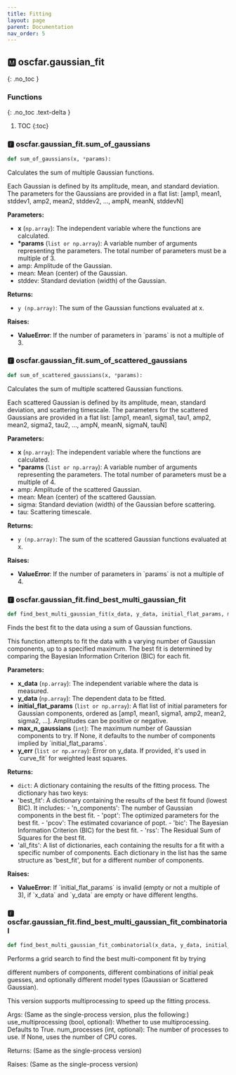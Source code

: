 ```yaml
---
title: Fitting
layout: page
parent: Documentation
nav_order: 5
---
```


<a name="oscfar-gaussian_fit"></a>

## 🅼 oscfar\.gaussian_fit
{: .no_toc }

### Functions
{: .no_toc .text-delta }

1. TOC
{:toc}

<a name="oscfar-gaussian_fit-sum_of_gaussians"></a>

### 🅵 oscfar\.gaussian_fit\.sum_of_gaussians

```python
def sum_of_gaussians(x, *params):
```

Calculates the sum of multiple Gaussian functions\.

Each Gaussian is defined by its amplitude, mean, and standard deviation\.
The parameters for the Gaussians are provided in a flat list:
\[amp1, mean1, stddev1, amp2, mean2, stddev2, \.\.\., ampN, meanN, stddevN\]

**Parameters:**

-   **x** (`np.array`): The independent variable where the functions are calculated\.
-   **\*params** (`list or np.array`): A variable number of arguments representing the parameters\.
    The total number of parameters must be a multiple of 3\.
-   amp: Amplitude of the Gaussian\.
-   mean: Mean \(center\) of the Gaussian\.
-   stddev: Standard deviation \(width\) of the Gaussian\.

**Returns:**

-   `y (np.array)`: The sum of the Gaussian functions evaluated at x\.

**Raises:**

-   **ValueError**: If the number of parameters in \`params\` is not a multiple of 3\.
    <a name="oscfar-gaussian_fit-sum_of_scattered_gaussians"></a>

### 🅵 oscfar\.gaussian_fit\.sum_of_scattered_gaussians

```python
def sum_of_scattered_gaussians(x, *params):
```

Calculates the sum of multiple scattered Gaussian functions\.

Each scattered Gaussian is defined by its amplitude, mean, standard deviation,
and scattering timescale\. The parameters for the scattered Gaussians are
provided in a flat list:
\[amp1, mean1, sigma1, tau1, amp2, mean2, sigma2, tau2, \.\.\., ampN, meanN, sigmaN, tauN\]

**Parameters:**

-   **x** (`np.array`): The independent variable where the functions are calculated\.
-   **\*params** (`list or np.array`): A variable number of arguments representing the parameters\.
    The total number of parameters must be a multiple of 4\.
-   amp: Amplitude of the scattered Gaussian\.
-   mean: Mean \(center\) of the scattered Gaussian\.
-   sigma: Standard deviation \(width\) of the Gaussian before scattering\.
-   tau: Scattering timescale\.

**Returns:**

-   `y (np.array)`: The sum of the scattered Gaussian functions evaluated at x\.

**Raises:**

-   **ValueError**: If the number of parameters in \`params\` is not a multiple of 4\.
    <a name="oscfar-gaussian_fit-find_best_multi_gaussian_fit"></a>

### 🅵 oscfar\.gaussian_fit\.find_best_multi_gaussian_fit

```python
def find_best_multi_gaussian_fit(x_data, y_data, initial_flat_params, max_n_gaussians = None, y_err = None):
```

Finds the best fit to the data using a sum of Gaussian functions\.

This function attempts to fit the data with a varying number of Gaussian
components, up to a specified maximum\. The best fit is determined by
comparing the Bayesian Information Criterion \(BIC\) for each fit\.

**Parameters:**

-   **x_data** (`np.array`): The independent variable where the data is measured\.
-   **y_data** (`np.array`): The dependent data to be fitted\.
-   **initial_flat_params** (`list or np.array`): A flat list of initial
    parameters for Gaussian
    components, ordered as
    \[amp1, mean1, sigma1, amp2, mean2, sigma2, \.\.\.\]\.
    Amplitudes can be positive or negative\.
-   **max_n_gaussians** (`int`): The maximum number of Gaussian
    components to try\. If None, it defaults
    to the number of components implied by
    \`initial_flat_params\`\.
-   **y_err** (`list or np.array`): Error on y_data\. If provided, it's used in
    \`curve_fit\` for weighted least squares\.

**Returns:**

-   `dict`: A dictionary containing the results of the fitting process\.
    The dictionary has two keys:
-   'best_fit': A dictionary containing the results of the best fit
    found \(lowest BIC\)\. It includes: - 'n_components': The number of Gaussian components
    in the best fit\. - 'popt': The optimized parameters for the best fit\. - 'pcov': The estimated covariance of popt\. - 'bic': The Bayesian Information Criterion \(BIC\) for
    the best fit\. - 'rss': The Residual Sum of Squares for the best fit\.
-   'all_fits': A list of dictionaries, each containing the results
    for a fit with a specific number of components\.
    Each dictionary in the list has the same structure
    as 'best_fit', but for a different number of components\.

**Raises:**

-   **ValueError**: If \`initial_flat_params\` is invalid \(empty or not a multiple of 3\), if \`x_data\` and \`y_data\` are empty or have different lengths\.
    <a name="oscfar-gaussian_fit-find_best_multi_gaussian_fit_combinatorial"></a>

### 🅵 oscfar\.gaussian_fit\.find_best_multi_gaussian_fit_combinatorial

```python
def find_best_multi_gaussian_fit_combinatorial(x_data, y_data, initial_flat_params, max_n_gaussians = None, y_err = None, max_initial_components_for_pool = None, model_to_test = 'gaussian', default_initial_tau = 0.0001, max_tau_bound_factor = 1.0, use_multiprocessing = True, num_processes = None):
```

Performs a grid search to find the best multi-component fit by trying

different numbers of components, different combinations of initial peak
guesses, and optionally different model types \(Gaussian or Scattered Gaussian\)\.

This version supports multiprocessing to speed up the fitting process\.

Args:
\(Same as the single-process version, plus the following:\)
use_multiprocessing \(bool, optional\):
Whether to use multiprocessing\. Defaults to True\.
num_processes \(int, optional\):
The number of processes to use\. If None, uses the number of CPU cores\.

Returns:
\(Same as the single-process version\)

Raises:
\(Same as the single-process version\)

